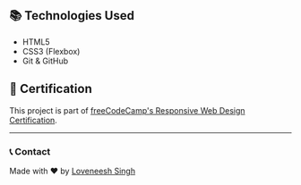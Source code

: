 
## 📚 Technologies Used

- HTML5
- CSS3 (Flexbox)
- Git & GitHub

## 🎯 Certification

This project is part of [freeCodeCamp's Responsive Web Design Certification](https://www.freecodecamp.org/learn/responsive-web-design/).

---

### 📞 Contact

Made with ❤️ by [Loveneesh Singh](https://github.com/loveneeshsingh)

